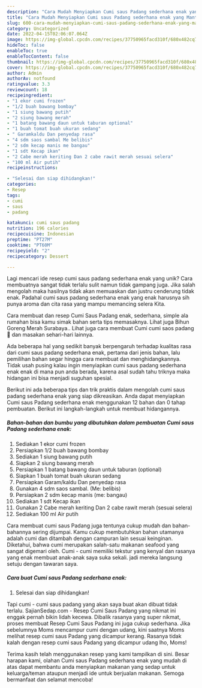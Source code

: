 ```yaml
---
description: "Cara Mudah Menyiapkan Cumi saus Padang sederhana enak yang Mantap"
title: "Cara Mudah Menyiapkan Cumi saus Padang sederhana enak yang Mantap"
slug: 600-cara-mudah-menyiapkan-cumi-saus-padang-sederhana-enak-yang-mantap
category: Uncategorized
date: 2022-04-15T02:06:07.064Z
image: https://img-global.cpcdn.com/recipes/37750965facd310f/680x482cq70/cumi-saus-padang-sederhana-enak-foto-resep-utama.jpg
hideToc: false
enableToc: true
enableTocContent: false
thumbnail: https://img-global.cpcdn.com/recipes/37750965facd310f/680x482cq70/cumi-saus-padang-sederhana-enak-foto-resep-utama.jpg
cover: https://img-global.cpcdn.com/recipes/37750965facd310f/680x482cq70/cumi-saus-padang-sederhana-enak-foto-resep-utama.jpg
author: Admin
authorAv: notfound
ratingvalue: 3.3
reviewcount: 18
recipeingredient:
- "1 ekor cumi frozen"
- "1/2 buah bawang bombay"
- "1 siung bawang putih"
- "2 siung bawang merah"
- "1 batang bawang daun untuk taburan optional"
- "1 buah tomat buah ukuran sedang"
- " Garamkaldu Dan penyedap rasa"
- "4 sdm saos sambal Me belibis"
- "2 sdm kecap manis me bangau"
- "1 sdt Kecap ikan"
- "2 Cabe merah keriting Dan 2 cabe rawit merah sesuai selera"
- "100 ml Air putih"
recipeinstructions:

- "Selesai dan siap dihidangkan!"
categories:
- Resep
tags:
- cumi
- saus
- padang

katakunci: cumi saus padang 
nutrition: 196 calories
recipecuisine: Indonesian
preptime: "PT27M"
cooktime: "PT60M"
recipeyield: "2"
recipecategory: Dessert

---
```





Lagi mencari ide resep cumi saus padang sederhana enak yang unik? Cara membuatnya sangat tidak terlalu sulit namun tidak gampang juga. Jika salah mengolah maka hasilnya tidak akan memuaskan dan justru cenderung tidak enak. Padahal cumi saus padang sederhana enak yang enak harusnya sih punya aroma dan cita rasa yang mampu memancing selera Kita.





Cara membuat dan resep Cumi Saus Padang enak, sederhana, simple ala rumahan bisa kamu simak bahan serta tips memasaknya. Lihat juga Bihun Goreng Merah Surabaya.. Lihat juga cara membuat Cumi cumi saos padang 🦑 dan masakan sehari-hari lainnya.

Ada beberapa hal yang sedikit banyak berpengaruh terhadap kualitas rasa dari cumi saus padang sederhana enak, pertama dari jenis bahan, lalu pemilihan bahan segar hingga cara membuat dan menghidangkannya. Tidak usah pusing kalau ingin menyiapkan cumi saus padang sederhana enak enak di mana pun anda berada, karena asal sudah tahu triknya maka hidangan ini bisa menjadi suguhan spesial.






Berikut ini ada beberapa tips dan trik praktis dalam mengolah cumi saus padang sederhana enak yang siap dikreasikan. Anda dapat menyiapkan Cumi saus Padang sederhana enak menggunakan 12 bahan dan 0 tahap pembuatan. Berikut ini langkah-langkah untuk membuat hidangannya.

<!--inarticleads1-->

##### Bahan-bahan dan bumbu yang dibutuhkan dalam pembuatan Cumi saus Padang sederhana enak:

1. Sediakan 1 ekor cumi frozen
1. Persiapkan 1/2 buah bawang bombay
1. Sediakan 1 siung bawang putih
1. Siapkan 2 siung bawang merah
1. Persiapkan 1 batang bawang daun untuk taburan (optional)
1. Siapkan 1 buah tomat buah ukuran sedang
1. Persiapkan  Garam/kaldu Dan penyedap rasa
1. Gunakan 4 sdm saos sambal. (Me: belibis)
1. Persiapkan 2 sdm kecap manis (me: bangau)
1. Sediakan 1 sdt Kecap ikan
1. Gunakan 2 Cabe merah keriting Dan 2 cabe rawit merah (sesuai selera)
1. Sediakan 100 ml Air putih


Cara membuat cumi saus Padang juga tentunya cukup mudah dan bahan-bahannya sering dijumpai. Kamu cukup membutuhkan bahan utamanya adalah cumi dan ditambah dengan campuran lain sesuai keinginan. Diketahui, bahwa cumi merupakan salah-satu makanan seafood yang sangat digemari oleh. Cumi - cumi memiliki tekstur yang kenyal dan rasanya yang enak membuat anak-anak saya suka sekali. jadi mereka langsung setuju dengan tawaran saya. 

<!--inarticleads2-->

##### Cara buat Cumi saus Padang sederhana enak:


1. Selesai dan siap dihidangkan!

Tapi cumi - cumi saus padang yang akan saya buat akan dibuat tidak terlalu. SajianSedap.com - Resep Cumi Saus Padang yang nikmat ini enggak pernah bikin lidah kecewa. Dibalik rasanya yang super nikmat, proses membuat Resep Cumi Saus Padang ini juga cukup sederhana. Jika sebelumnya Moms mencampur cumi dengan udang, kini saatnya Moms melihat resep cumi saus Padang yang dicampur kerang. Rasanya tidak kalah dengan resep cumi saus Padang yang dicampur udang lho, Moms! 

Terima kasih telah menggunakan resep yang kami tampilkan di sini. Besar harapan kami, olahan Cumi saus Padang sederhana enak yang mudah di atas dapat membantu anda menyiapkan makanan yang sedap untuk keluarga/teman ataupun menjadi ide untuk berjualan makanan. Semoga bermanfaat dan selamat mencoba!
